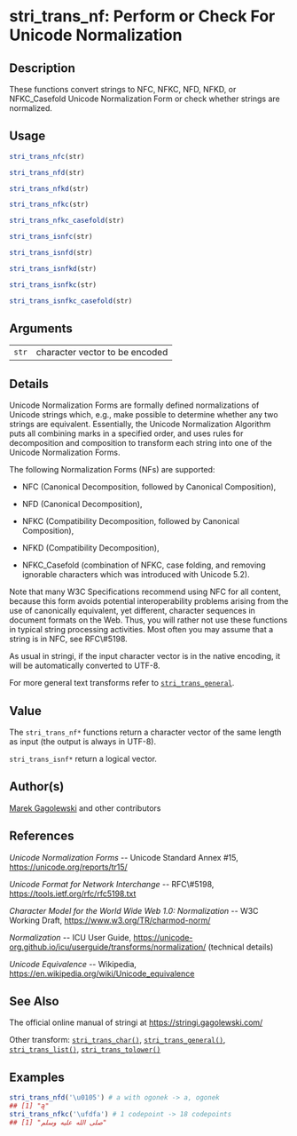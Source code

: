 # stri_trans_nf: Perform or Check For Unicode Normalization

## Description

These functions convert strings to NFC, NFKC, NFD, NFKD, or NFKC_Casefold Unicode Normalization Form or check whether strings are normalized.

## Usage

``` r
stri_trans_nfc(str)

stri_trans_nfd(str)

stri_trans_nfkd(str)

stri_trans_nfkc(str)

stri_trans_nfkc_casefold(str)

stri_trans_isnfc(str)

stri_trans_isnfd(str)

stri_trans_isnfkd(str)

stri_trans_isnfkc(str)

stri_trans_isnfkc_casefold(str)
```

## Arguments

|       |                                |
|-------|--------------------------------|
| `str` | character vector to be encoded |

## Details

Unicode Normalization Forms are formally defined normalizations of Unicode strings which, e.g., make possible to determine whether any two strings are equivalent. Essentially, the Unicode Normalization Algorithm puts all combining marks in a specified order, and uses rules for decomposition and composition to transform each string into one of the Unicode Normalization Forms.

The following Normalization Forms (NFs) are supported:

-   NFC (Canonical Decomposition, followed by Canonical Composition),

-   NFD (Canonical Decomposition),

-   NFKC (Compatibility Decomposition, followed by Canonical Composition),

-   NFKD (Compatibility Decomposition),

-   NFKC_Casefold (combination of NFKC, case folding, and removing ignorable characters which was introduced with Unicode 5.2).

Note that many W3C Specifications recommend using NFC for all content, because this form avoids potential interoperability problems arising from the use of canonically equivalent, yet different, character sequences in document formats on the Web. Thus, you will rather not use these functions in typical string processing activities. Most often you may assume that a string is in NFC, see RFC\\#5198.

As usual in <span class="pkg">stringi</span>, if the input character vector is in the native encoding, it will be automatically converted to UTF-8.

For more general text transforms refer to [`stri_trans_general`](stri_trans_general.md).

## Value

The `stri_trans_nf*` functions return a character vector of the same length as input (the output is always in UTF-8).

`stri_trans_isnf*` return a logical vector.

## Author(s)

[Marek Gagolewski](https://www.gagolewski.com/) and other contributors

## References

*Unicode Normalization Forms* -- Unicode Standard Annex #15, <https://unicode.org/reports/tr15/>

*Unicode Format for Network Interchange* -- RFC\\#5198, <https://tools.ietf.org/rfc/rfc5198.txt>

*Character Model for the World Wide Web 1.0: Normalization* -- W3C Working Draft, <https://www.w3.org/TR/charmod-norm/>

*Normalization* -- ICU User Guide, <https://unicode-org.github.io/icu/userguide/transforms/normalization/> (technical details)

*Unicode Equivalence* -- Wikipedia, <https://en.wikipedia.org/wiki/Unicode_equivalence>

## See Also

The official online manual of <span class="pkg">stringi</span> at <https://stringi.gagolewski.com/>

Other transform: [`stri_trans_char()`](stri_trans_char.md), [`stri_trans_general()`](stri_trans_general.md), [`stri_trans_list()`](stri_trans_list.md), [`stri_trans_tolower()`](stri_trans_casemap.md)

## Examples




```r
stri_trans_nfd('\u0105') # a with ogonek -> a, ogonek
## [1] "ą"
stri_trans_nfkc('\ufdfa') # 1 codepoint -> 18 codepoints
## [1] "صلى الله عليه وسلم"
```
